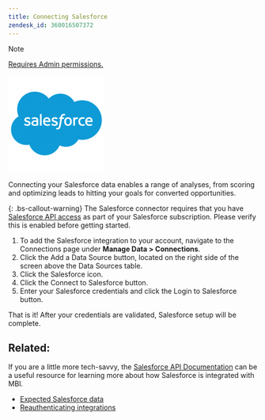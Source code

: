 ```yaml
---
title: Connecting Salesforce
zendesk_id: 360016507372
---
```


>[!NOTE]
>
>[Requires Admin permissions.](../../../administrator/user-management/user-management.md)

![](../../../assets/Salesforce_Logo.png)

Connecting your Salesforce data enables a range of analyses, from scoring and optimizing leads to hitting your goals for converted opportunities.

{: .bs-callout-warning}
The Salesforce connector requires that you have [Salesforce API access](../integrations/salesforce.md) as part of your Salesforce subscription. Please verify this is enabled before getting started.

1. To add the Salesforce integration to your account, navigate to the Connections page under **Manage Data > Connections**.
1. Click the Add a Data Source button, located on the right side of the screen above the Data Sources table.
1. Click the Salesforce icon.
1. Click the Connect to Salesforce button.
1. Enter your Salesforce credentials and click the Login to Salesforce button.

That is it! After your credentials are validated, Salesforce setup will be complete.

## Related:

If you are a little more tech-savvy, the [Salesforce API Documentation](https://developer.salesforce.com/docs/atlas.en-us.api_rest.meta/api_rest/intro_what_is_rest_api.htm) can be a useful resource for learning more about how Salesforce is integrated with MBI.

* [Expected Salesforce data](../integrations/salesforce-data.md)
* [Reauthenticating integrations](https://support.magento.com/hc/en-us/articles/360016733151)
